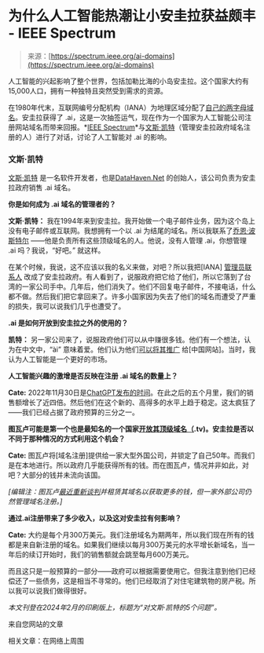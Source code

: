 <!--yml

category: 未分类

date: 2024-05-27 15:20:25

-->

# 为什么人工智能热潮让小安圭拉获益颇丰 - IEEE Spectrum

> 来源：[https://spectrum.ieee.org/ai-domains](https://spectrum.ieee.org/ai-domains)

人工智能的兴起影响了整个世界，包括加勒比海的小岛安圭拉。这个国家大约有15,000人口，拥有一种独特且突然受到需求的资源。

在1980年代末，互联网编号分配机构（IANA）为地理区域分配了[自己的两字母域名](https://spectrum.ieee.org/the-most-remote-island-in-the-world-is-home-to-seals-seabirds-and-an-internet-toplevel-domain)。安圭拉获得了 .ai，这是一次抽签运气，现在作为一个国家为人工智能公司注册网站域名而带来回报。*[IEEE Spectrum](https://spectrum.ieee.org/)*与[文斯·凯特](https://en.wikipedia.org/wiki/Vince_Cate)（管理安圭拉政府域名注册的人）进行了对话，讨论了人工智能对 .ai 的影响。

### 文斯·凯特

[文斯·凯特](http://offshore.ai/vince/) 是一名软件开发者，也是[DataHaven.Net](http://datahaven.net/) 的创始人，该公司负责为安圭拉政府销售 .ai 域名。

**你是如何成为 .ai 域名的管理者的？**

**文斯·凯特：** 我在1994年来到安圭拉。我开始做一个电子邮件业务，因为这个岛上没有电子邮件或互联网。我想拥有一个以 .ai 为结尾的域名。所以我联系了[乔恩·波斯特尔](https://spectrum.ieee.org/computer-networking) ——他是负责所有这些顶级域名的人。他说，没有人管理 .ai，你想管理 .ai 吗？我说，“好吧。” 就这样。

在某个时候，我说，这不应该以我的名义来做，对吧？所以我把[IANA] [管理员联系人](https://www.iana.org/domains/root/db/ai.html) 改成了安圭拉政府。有人看到了，说服政府把它给了他们，所以它落到了台湾的一家公司手中。几年后，他们消失了。他们不回复电子邮件，不接电话，什么都不做。然后我们把它拿回来了。许多小国家因为失去了他们的域名而遭受了严重的损失，我可以说我们几乎也遭受了。

**.ai 是如何开放到安圭拉之外的使用的？**

**凯特：** 另一家公司来了，说服政府他们可以从中赚很多钱。他们有一个想法，认为在中文中，“ài” 意味着爱。他们认为他们[可以将其推广](https://en.wikipedia.org/wiki/Vanity_domain) 给[中国网站]。当时，我认为人工智能是一个更好的市场。

**人工智能兴趣的激增是否反映在注册 .ai 域名的数量上？**

**Cate:** 2022年11月30日是[ChatGPT发布的时间](https://spectrum.ieee.org/chatbot-chatgpt-interview)。在此之后的五个月里，我们的销售额增长了近四倍。然后他们在这个新的、高得多的水平上趋于稳定。这太疯狂了——我们已经占据了政府预算的三分之一。

**图瓦卢可能是第一个也是最知名的一个国家[开放其顶级域名（](https://www.washingtonpost.com/video-games/2019/12/23/tuvalu-is-tiny-island-nation-people-its-cashing-thanks-twitch/).tv)。安圭拉是否以不同于那种情况的方式利用这个机会？**

**Cate:** 图瓦卢将[域名注册]提供给一家大型外国公司，并锁定了自己50年。而我们是在本地进行。所以政府几乎能获得所有的钱。而在图瓦卢，情况并非如此，对吧？大部分的钱并未流向该国。

*[编辑注：图瓦卢*[*最近重新谈判*](https://theworld.org/stories/2022-01-24/tuvalu-cashes-its-coveted-internet-domain-name-amid-rise-online-streaming)*并租赁其域名以获取更多的钱，但一家外部公司仍然管理域名注册。]*

**通过.ai注册带来了多少收入，以及这对安圭拉有何影响？**

**Cate:** 大约是每个月300万美元。我们注册域名为期两年，所以我们现在所有的钱都是来自新注册的域名。如果我们继续以每月300万美元的水平增长新域名，当一年后的续订开始时，我们的销售额就会跳至每月600万美元。

而且这只是一般预算的一部分——政府可以根据需要使用它。但我注意到他们已经偿还了一些债务，这是相当不寻常的。他们已经取消了对住宅建筑物的房产税。所以我可以说我们做得很好。

*本文刊登在2024年2月的印刷版上，标题为“对文斯·凯特的5个问题”。*

来自您网站的文章

相关文章：在网络上周围
